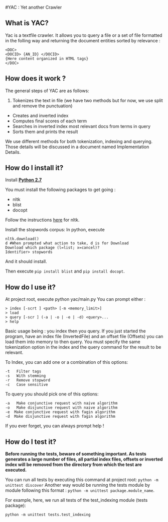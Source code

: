 #YAC : Yet another Crawler

## What is YAC?
Yac is a textfile crawler. It allows you to query a file or a set of file formatted in the folling way and returning the document entities sorted by relevance  : 

```
<DOC>
<DOCID> {AN_ID} </DOCID>
{Here content organized in HTML tags} 
</DOC>
```
## How does it work ?

The general steps of YAC are as follows:

1. Tokenizes the text in file (we have two methods but for now, we use split and remove the punctuation)
- Creates and inverted index
- Computes final scores of each term
- Searches in inverted index most relevant docs from terms in query
- Sorts them and prints the result

We use different methods for both tokenization, indexing and querying. Those details will be discussed in a document named Implementation Details. 

## How do I install it?
Install [**Python 2.7**](https://www.python.org/download/releases/2.7/)

You must install the following packages to get going : 

- nltk
- blist
- docopt

Follow the instructions [here](http://www.nltk.org/install.html) for nltk.


Install the stopwords corpus:
In python, execute

    nltk.download()
    d #When prompted what action to take, d is for Download
    Download which package (l=list; x=cancel)?
    Identifier> stopwords 

And it should install.

Then execute ```pip install blist``` and ```pip install docopt```.

## How do I use it?
At project root, execute python yac/main.py
You can prompt either : 

    > index [-scrt ] <path> [-m <memory_limit>]
    > load
    > query [-scr ] (-a | -o | -e | -d) <query>...
    > help

Basic usage being : you index then you query. If you just started the program, have an index file (InvertedFile) and an offset file (Offsets) you can load them into memory to then query. You must specify the same tokenization option in the index and the query command for the result to be relevant.

To Index, you can add one or a combination of this options:

    -t   Filter tags
    -s   With stemming
    -r   Remove stopword
    -c   Case sensitive

To query you should pick one of this options: 

    -a   Make conjunctive request with naive algorithm
    -o   Make disjunctive request with naive algorithm
    -e  Make conjunctive request with fagin algorithm
    -d  Make disjunctive request with fagin algorithm


If you ever forget, you can always prompt help ! 

## How do I test it?

**Before running the tests, beware of something important. As tests generates a large number of files, all partial index files, offsets or inverted index will be removed from the directory from which the test are executed.**

You can run all tests by executing this command at project root: ```python -m unittest discover```
Another way would be running the tests module by module following this format :  ```python -m unittest package.module_name```.

For example, here, we run all tests of the test_indexing module (tests package):

    python -m unittest tests.test_indexing
